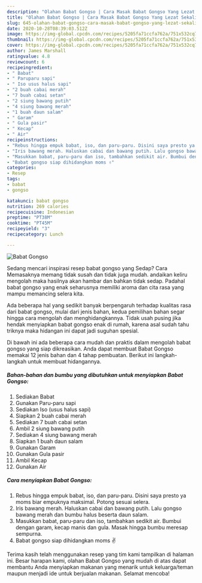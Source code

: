 ```yaml
---
description: "Olahan Babat Gongso | Cara Masak Babat Gongso Yang Lezat Sekali"
title: "Olahan Babat Gongso | Cara Masak Babat Gongso Yang Lezat Sekali"
slug: 645-olahan-babat-gongso-cara-masak-babat-gongso-yang-lezat-sekali
date: 2020-10-28T08:39:03.512Z
image: https://img-global.cpcdn.com/recipes/5205fa71ccfa762a/751x532cq70/babat-gongso-foto-resep-utama.jpg
thumbnail: https://img-global.cpcdn.com/recipes/5205fa71ccfa762a/751x532cq70/babat-gongso-foto-resep-utama.jpg
cover: https://img-global.cpcdn.com/recipes/5205fa71ccfa762a/751x532cq70/babat-gongso-foto-resep-utama.jpg
author: James Marshall
ratingvalue: 4.8
reviewcount: 6
recipeingredient:
- " Babat"
- " Paruparu sapi"
- " Iso usus halus sapi"
- "2 buah cabai merah"
- "7 buah cabai setan"
- "2 siung bawang putih"
- "4 siung bawang merah"
- "1 buah daun salam"
- " Garam"
- " Gula pasir"
- " Kecap"
- " Air"
recipeinstructions:
- "Rebus hingga empuk babat, iso, dan paru-paru. Disini saya presto ya moms biar empuknya maksimal. Potong sesuai selera."
- "Iris bawang merah. Haluskan cabai dan bawang putih. Lalu gongso bawang merah dan bumbu halus beserta daun salam."
- "Masukkan babat, paru-paru dan iso, tambahkan sedikit air. Bumbui dengan garam, kecap manis dan gula. Masak hingga bumbu meresap sempurna."
- "Babat gongso siap dihidangkan moms ✌"
categories:
- Resep
tags:
- babat
- gongso

katakunci: babat gongso 
nutrition: 269 calories
recipecuisine: Indonesian
preptime: "PT38M"
cooktime: "PT45M"
recipeyield: "3"
recipecategory: Lunch

---
```



![Babat Gongso](https://img-global.cpcdn.com/recipes/5205fa71ccfa762a/751x532cq70/babat-gongso-foto-resep-utama.jpg)

Sedang mencari inspirasi resep babat gongso yang Sedap? Cara Memasaknya memang tidak susah dan tidak juga mudah. andaikan keliru mengolah maka hasilnya akan hambar dan bahkan tidak sedap. Padahal babat gongso yang enak seharusnya memiliki aroma dan cita rasa yang mampu memancing selera kita.



Ada beberapa hal yang sedikit banyak berpengaruh terhadap kualitas rasa dari babat gongso, mulai dari jenis bahan, kedua pemilihan bahan segar hingga cara mengolah dan menghidangkannya. Tidak usah pusing jika hendak menyiapkan babat gongso enak di rumah, karena asal sudah tahu triknya maka hidangan ini dapat jadi suguhan spesial.


Di bawah ini ada beberapa cara mudah dan praktis dalam mengolah babat gongso yang siap dikreasikan. Anda dapat membuat Babat Gongso memakai 12 jenis bahan dan 4 tahap pembuatan. Berikut ini langkah-langkah untuk membuat hidangannya.

<!--inarticleads1-->

##### Bahan-bahan dan bumbu yang dibutuhkan untuk menyiapkan Babat Gongso:

1. Sediakan  Babat
1. Gunakan  Paru-paru sapi
1. Sediakan  Iso (usus halus sapi)
1. Siapkan 2 buah cabai merah
1. Sediakan 7 buah cabai setan
1. Ambil 2 siung bawang putih
1. Sediakan 4 siung bawang merah
1. Siapkan 1 buah daun salam
1. Gunakan  Garam
1. Gunakan  Gula pasir
1. Ambil  Kecap
1. Gunakan  Air




<!--inarticleads2-->

##### Cara menyiapkan Babat Gongso:

1. Rebus hingga empuk babat, iso, dan paru-paru. Disini saya presto ya moms biar empuknya maksimal. Potong sesuai selera.
1. Iris bawang merah. Haluskan cabai dan bawang putih. Lalu gongso bawang merah dan bumbu halus beserta daun salam.
1. Masukkan babat, paru-paru dan iso, tambahkan sedikit air. Bumbui dengan garam, kecap manis dan gula. Masak hingga bumbu meresap sempurna.
1. Babat gongso siap dihidangkan moms ✌




Terima kasih telah menggunakan resep yang tim kami tampilkan di halaman ini. Besar harapan kami, olahan Babat Gongso yang mudah di atas dapat membantu Anda menyiapkan makanan yang menarik untuk keluarga/teman maupun menjadi ide untuk berjualan makanan. Selamat mencoba!
